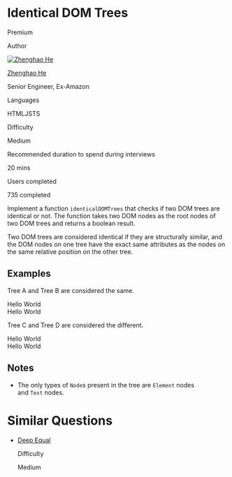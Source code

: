 # Identical DOM Trees

Premium

Author

[![Zhenghao He](https://www.greatfrontend.com/img/team/zhenghao.jpg)](https://www.linkedin.com/in/zhenghao-he/)

[Zhenghao He](https://www.linkedin.com/in/zhenghao-he/)[](https://www.linkedin.com/in/zhenghao-he/)

Senior Engineer, Ex-Amazon

Languages

HTMLJSTS

Difficulty

Medium

Recommended duration to spend during interviews

20 mins

Users completed

735 completed

Implement a function `identicalDOMTrees` that checks if two DOM trees are identical or not. The function takes two DOM nodes as the root nodes of two DOM trees and returns a boolean result.

Two DOM trees are considered identical if they are structurally similar, and the DOM nodes on one tree have the exact same attributes as the nodes on the same relative position on the other tree.

## Examples

Tree A and Tree B are considered the same.

<!-- Tree A -->

<div>Hello World</div>

<!-- Tree B -->

<div>Hello World</div>

Tree C and Tree D are considered the different.

<!-- Tree C -->

<div class="header">Hello World</div>

<!-- Tree D -->

<div id="foo">Hello World</div>

## Notes

- The only types of `Node`s present in the tree are `Element` nodes and `Text` nodes.

# Similar Questions

- [Deep Equal](https://www.greatfrontend.com/questions/javascript/deep-equal)
    
    Difficulty
    
    Medium